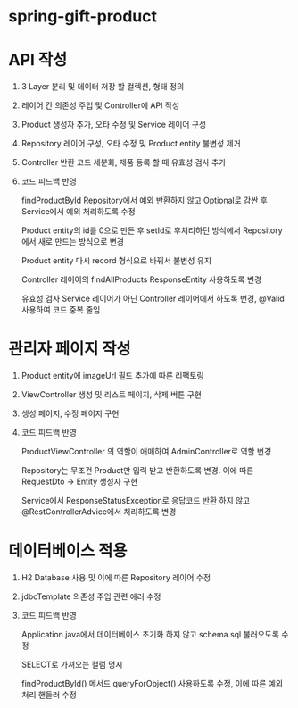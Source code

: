 # spring-gift-product
# API 작성
1. 3 Layer 분리 및 데이터 저장 할 컬렉션, 형태 정의
2. 레이어 간 의존성 주입 및 Controller에 API 작성
3. Product 생성자 추가, 오타 수정 및 Service 레이어 구성
4. Repository 레이어 구성, 오타 수정 및 Product entity 불변성 제거
5. Controller 반환 코드 세분화, 제품 등록 할 때 유효성 검사 추가
6. 코드 피드백 반영

    findProductById Repository에서 예외 반환하지 않고 Optional로 감싼 후 Service에서 예외 처리하도록 수정 
    
    Product entity의 id를 0으로 만든 후 setId로 후처리하던 방식에서 Repository에서 새로 만드는 방식으로 변경
    
    Product entity 다시 record 형식으로 바꿔서 불변성 유지
    
    Controller 레이어의 findAllProducts ResponseEntity 사용하도록 변경
    
    유효성 검사 Service 레이어가 아닌 Controller 레이어에서 하도록 변경, @Valid 사용하여 코드 중복 줄임

#  관리자 페이지 작성

1. Product entity에 imageUrl 필드 추가에 따른 리팩토링
2. ViewController 생성 및 리스트 페이지, 삭제 버튼 구현
3. 생성 페이지, 수정 페이지 구현
4. 코드 피드백 반영

    ProductViewController 의 역할이 애매하여 AdminController로 역할 변경

    Repository는 무조건 Product만 입력 받고 반환하도록 변경. 이에 따른 RequestDto -> Entity 생성자 구현

    Service에서 ResponseStatusException로 응답코드 반환 하지 않고 @RestControllerAdvice에서 처리하도록 변경

# 데이터베이스 적용

1. H2 Database 사용 및 이에 따른 Repository 레이어 수정
2. jdbcTemplate 의존성 주입 관련 에러 수정
3. 코드 피드백 반영

   Application.java에서 데이터베이스 초기화 하지 않고 schema.sql 불러오도록 수정

   SELECT로 가져오는 컬럼 명시

   findProductById() 메서드 queryForObject() 사용하도록 수정, 이에 따른 예외 처리 핸들러 수정